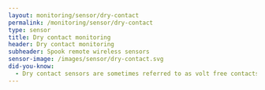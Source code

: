 ```yaml
---
layout: monitoring/sensor/dry-contact
permalink: /monitoring/sensor/dry-contact
type: sensor
title: Dry contact monitoring
header: Dry contact monitoring
subheader: Spook remote wireless sensors
sensor-image: /images/sensor/dry-contact.svg
did-you-know:
  - Dry contact sensors are sometimes referred to as volt free contacts or volt free switches. They are mechanical contacts with no electrical connection and they record the output of a connection being open and closed mechanically by a solenoid or other device.
---
```

